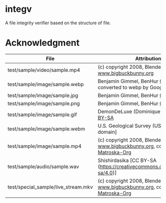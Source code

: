# integv
 A file integrity verifier based on the structure of file.

# Acknowledgment
| File                                | Attribution                                                                                                                                     |
|-------------------------------------|-------------------------------------------------------------------------------------------------------------------------------------------------|
| test/sample/video/sample.mp4        | (c) copyright 2008, Blender Foundation / www.bigbuckbunny.org                                                                                   |
| test/sample/image/sample.webp       | Benjamin Gimmel, BenHur [CC BY-SA](http://creativecommons.org/licenses/by-sa/3.0/), converted to webp by Google                                 |
| test/sample/image/sample.jpg        | Benjamin Gimmel, BenHur [CC BY-SA](http://creativecommons.org/licenses/by-sa/3.0/)                                                              |
| test/sample/image/sample.png        | Benjamin Gimmel, BenHur [CC BY-SA](http://creativecommons.org/licenses/by-sa/3.0/)                                                              |
| test/sample/image/sample.gif        | DemonDeLuxe (Dominique Toussaint) [CC BY-SA](http://creativecommons.org/licenses/by-sa/3.0/)                                                    |
| test/sample/image/sample.webm       | U.S. Geological Survey (USGS) [Public domain]                                                                                                   |
| test/sample/image/sample.mp4        | (c) copyright 2008, Blender Foundation / www.bigbuckbunny.org, converted by [Matroska-Org](https://github.com/Matroska-Org/matroska-test-files) |
| test/sample/audio/sample.wav        | Shishirdasika [CC BY-SA (https://creativecommons.org/licenses/by-sa/4.0)]                                                                       |
| test/special_sample/live_stream.mkv | (c) copyright 2008, Blender Foundation / www.bigbuckbunny.org, converted by [Matroska-Org](https://github.com/Matroska-Org/matroska-test-files) |
